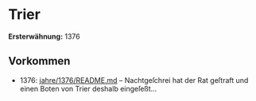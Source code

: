 # Trier

**Ersterwähnung:** 1376

## Vorkommen
- 1376: [jahre/1376/README.md](../jahre/1376/README.md) – Nachtgeſchrei hat der Rat geſtraft und einen Boten
von Trier deshalb eingeſeßt...
